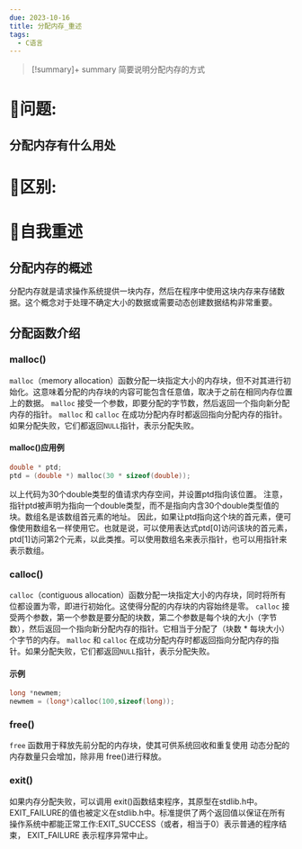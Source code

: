 ```yaml
---
due: 2023-10-16
title: 分配内存_重述
tags:
  - C语言
---
```



> [!summary]+ summary
> 简要说明分配内存的方式


# 🤔问题:
## 分配内存有什么用处





# 🤔区别:




# 📘自我重述
## 分配内存的概述
分配内存就是请求操作系统提供一块内存，然后在程序中使用这块内存来存储数据。这个概念对于处理不确定大小的数据或需要动态创建数据结构非常重要。

## 分配函数介绍
### malloc()
`malloc`（memory allocation）函数分配一块指定大小的内存块，但不对其进行初始化。这意味着分配的内存块的内容可能包含任意值，取决于之前在相同内存位置上的数据。
`malloc` 接受一个参数，即要分配的字节数，然后返回一个指向新分配内存的指针。
`malloc` 和 `calloc` 在成功分配内存时都返回指向分配内存的指针。如果分配失败，它们都返回`NULL`指针，表示分配失败。
#### malloc()应用例
```c
double * ptd;
ptd = (double *) malloc(30 * sizeof(double));
```
以上代码为30个double类型的值请求内存空间，并设置ptd指向该位置。
注意，指针ptd被声明为指向一个double类型，而不是指向内含30个double类型值的块。数组名是该数组首元素的地址。
因此，如果让ptd指向这个块的首元素，便可像使用数组名一样使用它。也就是说，可以使用表达式ptd\[0]访问该块的首元素，ptd\[1]访问第2个元素，以此类推。可以使用数组名来表示指针，也可以用指针来表示数组。

### calloc()
`calloc`（contiguous allocation）函数分配一块指定大小的内存块，同时将所有位都设置为零，即进行初始化。这使得分配的内存块的内容始终是零。
`calloc` 接受两个参数，第一个参数是要分配的块数，第二个参数是每个块的大小（字节数），然后返回一个指向新分配内存的指针。它相当于分配了（块数 * 每块大小）个字节的内存。
`malloc` 和 `calloc` 在成功分配内存时都返回指向分配内存的指针。如果分配失败，它们都返回`NULL`指针，表示分配失败。
#### 示例
```c
long *newmem;
newmem = (long*)calloc(100,sizeof(long));
```

### free()
`free` 函数用于释放先前分配的内存块，使其可供系统回收和重复使用
动态分配的内存数量只会增加，除非用 free()进行释放。

### exit()
如果内存分配失败，可以调用 exit()函数结束程序，其原型在stdlib.h中。
EXIT_FAILURE的值也被定义在stdlib.h中。标准提供了两个返回值以保证在所有操作系统中都能正常工作:EXIT_SUCCESS（或者，相当于0）表示普通的程序结束， EXIT_FAILURE 表示程序异常中止。



